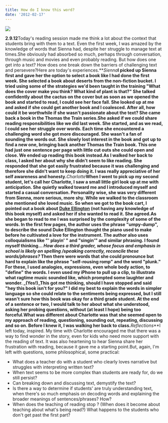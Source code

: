 ```yaml
---
title: How do I know this word?
date: '2012-02-17'
---
```


![](/images/blog/5dbe297c5ad64f842582bcd0_TextComplexity2-300x225.jpeg)

**2.9.12**Today's reading session made me think a lot about the context that students bring with them to a text. Even the first week, I was amazed by the knowledge of words that Sienna had, despite her struggle to manage text at times.She obviously had absorbed so much, perhaps through conversation, through music and movies and even probably reading. But how does one get into a text? How does one break down the barriers of challenging text and persevere?Here are today's experiences.**_Sienna_**I picked up Sienna first and gave her the option to select a book like I had done the first week. She selected a book about deserts from the non-fiction bucket. I tried using some of the strategies we'd been taught in the training "What does the cover make you think? What kind of plant is that?" She talked confidently about the cactus on the cover but as soon as we opened the book and started to read, I could see her face fall. She looked up at me and asked if she could get another book and I coalesced. After all, how could it be worthwhile if she wasn't passionate about the text? She came back a book in the Thomas the Train series.She asked if we could share reading responsibilities like we did last week. She started, and as we read, I could see her struggle over words. Each time she encountered a challenging word she got more discouraged. She wasn't a fan of sounding the words out. She slowly lost interest in the book and got up to find a new one, bringing back another Thomas the Train book. This one had just one sentence per page with little cut outs she could open and close. We ended up reading this book instead.As I walked her back to class, I asked her about why she didn't seem to like reading. She responded that she got easily frustrated because it was challenging and therefore she didn't want to keep doing it. I was really appreciative of her self awareness and honesty.**_Charlotte_**When I went to pick up my second student, let's call her Charlotte, I saw a small little girl look up at me with anticipation. She quietly walked toward me and I introduced myself and started a casual conversation. Personality wise, she was very different from Sienna, more serious, more shy. While we walked to the classroom she mentioned she loved music. So when we got to the book cart, I pointed out a book about [Duke Ellington](http://www.amazon.com/Duke-Ellington-Prince-Orchestra-Caldecott/dp/0786801786) (not having any knowledge of this book myself) and asked her if she wanted to read it. She agreed.As she began to read to me I was surprised by the complexity of some of the words. In the first few pages, the author uses the phrase "umpy-dump", to describe the sound Duke Ellington thought the piano used to make before he cultivated a love for the instrument. The author also uses colloquialisms like "' playin' " and "singin'" and similar phrasing. I found myself thinking... _How does a third grader, whose focus and emphasis in school is likely on spelling /speaking correctly, reconcile these words/phrases?_ Then there were words that she could pronounce but hard to explain like the phrase "self-rousing romp" and the word "plunk." For these, I used analogies, expressions, even whole body action, to "define" the words. I even used my iPhone to pull up a clip, to illustrate what ragtime music sounded like, which prompted some laughter and wonder. _(Yes!)_This got me thinking, should I have stopped and said "hey this book isn't for you?" I did my best to explain the words in simpler language so she could relate to the sentiments being expressed, but I still wasn't sure how this book was okay for a third grade student. At the end of a sentence or two, I would talk to her about what she understood, asking her probing questions, without (at least I hope) being too forceful.What was different about Charlotte was that she seemed open to my approach of reading, questioning, sounding out, repeating, discussing and so on. Before I knew it, I was walking her back to class.**_Reflections_**I left today, inspired. My time with Charlotte encouraged me that there was a way to find wonder in the story, even for kids who need more support with the reading of text. It was also heartening to hear Sienna share her frustration with reading, because it gave me a starting point.But, again, I'm left with questions, some philosophical, some practical:

*   What does a teacher do with a student who clearly loves narrative but struggles with interpreting written text?
*   When text seems to be more complex than students are ready for, do we still persist?
*   Can breaking down and discussing text, demystify the text?
*   Is there a way to determine if students' are truly understanding text, when there's so much emphasis on decoding words and explaining the broader meanings of sentences/phrases? How?
*   When does the teaching of reading stop ? (When does it become about teaching about what's being read?) What happens to the students who don't get past the first part?

